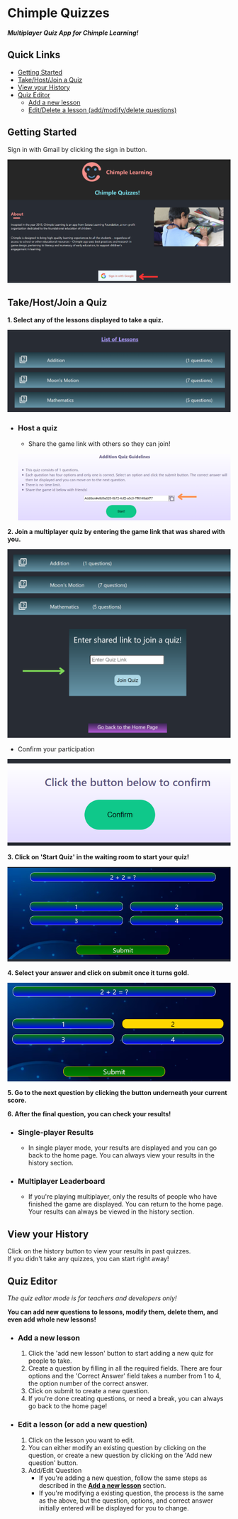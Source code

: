 # Chimple Quizzes
***Multiplayer Quiz App for Chimple Learning!***  

## Quick Links  
  - [Getting Started](https://github.com/ChandradithyaJ/chimplequiz#getting-started)  
  - [Take/Host/Join a Quiz](https://github.com/ChandradithyaJ/chimplequiz#takehostjoin-a-quiz)
  - [View your History](https://github.com/ChandradithyaJ/chimplequiz/#view-your-history)
  - [Quiz Editor](https://github.com/ChandradithyaJ/chimplequiz/#quiz-editor)
    - [Add a new lesson](https://github.com/ChandradithyaJ/chimplequiz/#add-a-new-lesson)
    - [Edit/Delete a lesson (add/modify/delete questions)](https://github.com/ChandradithyaJ/chimplequiz/#edit-a-lesson-or-add-a-new-question)

## Getting Started
Sign in with Gmail by clicking the sign in button.  

![Login with Gmail](https://github.com/ChandradithyaJ/chimplequiz/blob/main/src/images/getting-started.png)

## Take/Host/Join a Quiz
**1. Select any of the lessons displayed to take a quiz.**  

![List of lessons](https://github.com/ChandradithyaJ/chimplequiz/blob/main/src/images/select-lesson.png)

 - ### Host a quiz
   - Share the game link with others so they can join!
  
   ![Shareable game link](https://github.com/ChandradithyaJ/chimplequiz/blob/main/src/images/host-quiz.png)
 
**2. Join a multiplayer quiz by entering the game link that was shared with you.**  

![Join a quiz by entering the game link](https://github.com/ChandradithyaJ/chimplequiz/blob/main/src/images/join-quiz.png)

 - Confirm your participation

![Confirmation button](https://github.com/ChandradithyaJ/chimplequiz/blob/main/src/images/confirmation.png)

**3. Click on 'Start Quiz' in the waiting room to start your quiz!**  

![Question display](https://github.com/ChandradithyaJ/chimplequiz/blob/main/src/images/question-display.png)

**4. Select your answer and click on submit once it turns gold.**  

![Selected options turns gold](https://github.com/ChandradithyaJ/chimplequiz/blob/main/src/images/verify-images.png)

**5. Go to the next question by clicking the button underneath your current score.**  

**6. After the final question, you can check your results!**
- ### Single-player Results
  - In single player mode, your results are displayed and you can go back to the home page. You can always view your results in the history section.
 - ### Multiplayer Leaderboard
   - If you're playing multiplayer, only the results of people who have finished the game are displayed. You can return to the home page. Your results can always be viewed in the history section.

## View your History
Click on the history button to view your results in past quizzes.  
If you didn't take any quizzes, you can start right away!  

## Quiz Editor
*The quiz editor mode is for teachers and developers only!*  

**You can add new questions to lessons, modify them, delete them, and even add whole new lessons!**  
 - ### Add a new lesson
   1. Click the 'add new lesson' button to start adding a new quiz for people to take.
   2. Create a question by filling in all the required fields. There are four options and the 'Correct Answer' field takes a number from 1 to 4, the option number of the correct answer.
   3. Click on submit to create a new question.
   4. If you're done creating questions, or need a break, you can always go back to the home page!

 - ### Edit a lesson (or add a new question)
   1. Click on the lesson you want to edit.
   2. You can either modify an existing question by clicking on the question, or create a new question by clicking on the 'Add new question' button.
   3. Add/Edit Question
      - If you're adding a new question, follow the same steps as described in the [**Add a new lesson**](https://github.com/ChandradithyaJ/chimplequiz#add-a-new-lesson) section.
      - If you're modifying a existing question, the process is the same as the above, but the question, options, and correct answer initially entered will be displayed for you to change.
